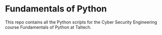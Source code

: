 # Fundamentals of Python
This repo contains all the Python scripts for the Cyber Security Engineering course Fundamentals of Python at Taltech.
